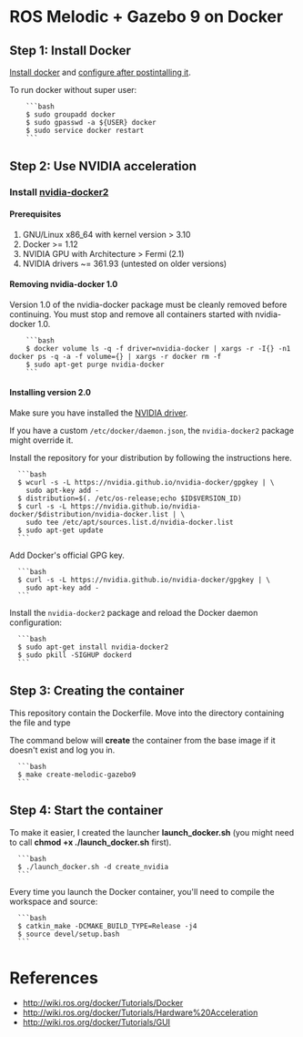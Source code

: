 # ROS Melodic + Gazebo 9 on Docker

## Step 1: Install Docker
[Install docker](https://docs.docker.com/engine/installation/linux/ubuntu/) and [configure after postintalling it](https://docs.docker.com/install/linux/linux-postinstall/).

To run docker without super user:

        ```bash
        $ sudo groupadd docker
        $ sudo gpasswd -a ${USER} docker
        $ sudo service docker restart
        ```

## Step 2: Use NVIDIA acceleration

### Install [nvidia-docker2](https://github.com/nvidia/nvidia-docker/wiki/Installation-(version-2.0))

#### Prerequisites

1. GNU/Linux x86_64 with kernel version > 3.10
2. Docker >= 1.12
3. NVIDIA GPU with Architecture > Fermi (2.1)
4. NVIDIA drivers ~= 361.93 (untested on older versions)

#### Removing nvidia-docker 1.0

Version 1.0 of the nvidia-docker package must be cleanly removed before continuing.
You must stop and remove all containers started with nvidia-docker 1.0.

        ```bash
        $ docker volume ls -q -f driver=nvidia-docker | xargs -r -I{} -n1 docker ps -q -a -f volume={} | xargs -r docker rm -f
        $ sudo apt-get purge nvidia-docker
        ```

#### Installing version 2.0

Make sure you have installed the [NVIDIA driver](https://github.com/NVIDIA/nvidia-docker/wiki/Frequently-Asked-Questions#how-do-i-install-the-nvidia-driver).

If you have a custom `/etc/docker/daemon.json`, the `nvidia-docker2` package might override it.

Install the repository for your distribution by following the instructions here.

      ```bash
      $ wcurl -s -L https://nvidia.github.io/nvidia-docker/gpgkey | \
        sudo apt-key add -
      $ distribution=$(. /etc/os-release;echo $ID$VERSION_ID)
      $ curl -s -L https://nvidia.github.io/nvidia-docker/$distribution/nvidia-docker.list | \
        sudo tee /etc/apt/sources.list.d/nvidia-docker.list
      $ sudo apt-get update
      ```

Add Docker's official GPG key.

      ```bash
      $ curl -s -L https://nvidia.github.io/nvidia-docker/gpgkey | \
        sudo apt-key add -
      ```

Install the `nvidia-docker2` package and reload the Docker daemon configuration:

      ```bash
      $ sudo apt-get install nvidia-docker2
      $ sudo pkill -SIGHUP dockerd
      ```

## Step 3: Creating the container

This repository contain the Dockerfile. Move into the directory containing the file and type

The command below will **create** the container from the base image if it doesn't exist and log you in.

      ```bash
      $ make create-melodic-gazebo9
      ```

## Step 4: Start the container

To make it easier, I created the launcher **launch_docker.sh** (you might need to call **chmod +x ./launch_docker.sh** first).

      ```bash
      $ ./launch_docker.sh -d create_nvidia
      ```

Every time you launch the Docker container, you'll need to compile the workspace and source:

      ```bash
      $ catkin_make -DCMAKE_BUILD_TYPE=Release -j4
      $ source devel/setup.bash
      ```

# References

* http://wiki.ros.org/docker/Tutorials/Docker
* http://wiki.ros.org/docker/Tutorials/Hardware%20Acceleration
* http://wiki.ros.org/docker/Tutorials/GUI

